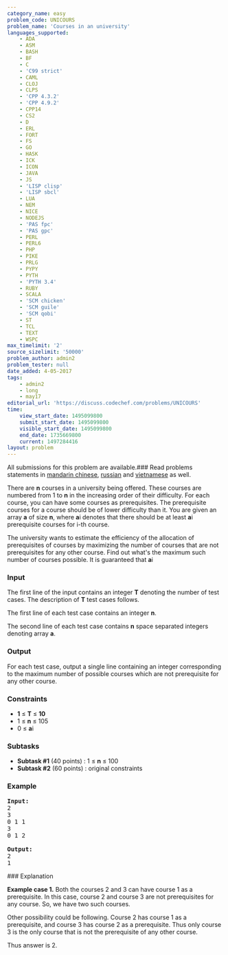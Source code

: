```yaml
---
category_name: easy
problem_code: UNICOURS
problem_name: 'Courses in an university'
languages_supported:
    - ADA
    - ASM
    - BASH
    - BF
    - C
    - 'C99 strict'
    - CAML
    - CLOJ
    - CLPS
    - 'CPP 4.3.2'
    - 'CPP 4.9.2'
    - CPP14
    - CS2
    - D
    - ERL
    - FORT
    - FS
    - GO
    - HASK
    - ICK
    - ICON
    - JAVA
    - JS
    - 'LISP clisp'
    - 'LISP sbcl'
    - LUA
    - NEM
    - NICE
    - NODEJS
    - 'PAS fpc'
    - 'PAS gpc'
    - PERL
    - PERL6
    - PHP
    - PIKE
    - PRLG
    - PYPY
    - PYTH
    - 'PYTH 3.4'
    - RUBY
    - SCALA
    - 'SCM chicken'
    - 'SCM guile'
    - 'SCM qobi'
    - ST
    - TCL
    - TEXT
    - WSPC
max_timelimit: '2'
source_sizelimit: '50000'
problem_author: admin2
problem_tester: null
date_added: 4-05-2017
tags:
    - admin2
    - long
    - may17
editorial_url: 'https://discuss.codechef.com/problems/UNICOURS'
time:
    view_start_date: 1495099800
    submit_start_date: 1495099800
    visible_start_date: 1495099800
    end_date: 1735669800
    current: 1497284416
layout: problem
---
```

All submissions for this problem are available.### Read problems statements in [mandarin chinese](http://www.codechef.com/download/translated/MAY17/mandarin/UNICOURS.pdf), [russian](http://www.codechef.com/download/translated/MAY17/russian/UNICOURS.pdf) and [vietnamese](http://www.codechef.com/download/translated/MAY17/vietnamese/UNICOURS.pdf) as well.

There are **n** courses in a university being offered. These courses are numbered from 1 to **n** in the increasing order of their difficulty. For each course, you can have some courses as prerequisites. The prerequisite courses for a course should be of lower difficulty than it. You are given an array **a** of size **n**, where **a**i denotes that there should be at least **a**i prerequisite courses for i-th course.

The university wants to estimate the efficiency of the allocation of prerequisites of courses by maximizing the number of courses that are not prerequisites for any other course. Find out what's the maximum such number of courses possible. It is guaranteed that **a**i

### Input

The first line of the input contains an integer **T** denoting the number of test cases. The description of **T** test cases follows.

The first line of each test case contains an integer **n**.

The second line of each test case contains **n** space separated integers denoting array **a**.

### Output

For each test case, output a single line containing an integer corresponding to the maximum number of possible courses which are not prerequisite for any other course.

### Constraints

- **1** ≤ **T** ≤ **10**
- 1 ≤ **n** ≤ 105
- 0 ≤ **a**i

### Subtasks

- **Subtask #1** (40 points) : 1 ≤ **n** ≤ 100
- **Subtask #2** (60 points) : original constraints

### Example

<pre><b>Input:</b>
2
3
0 1 1
3
0 1 2

<b>Output:</b>
2
1
</pre>### Explanation

**Example case 1.** Both the courses 2 and 3 can have course 1 as a prerequisite. In this case, course 2 and course 3 are not prerequisites for any course. So, we have two such courses.

Other possibility could be following. Course 2 has course 1 as a prerequisite, and course 3 has course 2 as a prerequisite. Thus only course 3 is the only course that is not the prerequisite of any other course.

Thus answer is 2.
